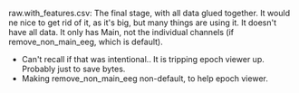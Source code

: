 raw.with_features.csv:
The final stage, with all data glued together. 
It would ne nice to get rid of it, as it's big, but many things are using it.
It doesn't have all data. It only has Main, not the individual channels (if remove_non_main_eeg, which is default). 
- Can't recall if that was intentional.. It is tripping epoch viewer up. Probably just to save bytes.
- Making remove_non_main_eeg non-default, to help epoch viewer.